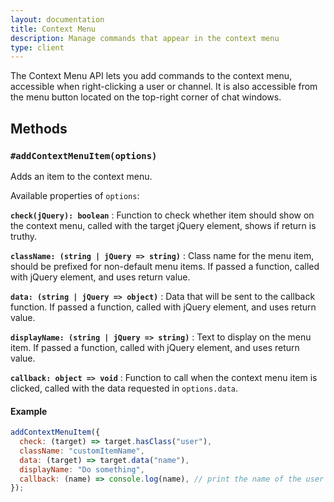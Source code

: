 ```yaml
---
layout: documentation
title: Context Menu
description: Manage commands that appear in the context menu
type: client
---
```


The Context Menu API lets you add commands to the context menu, accessible when
right-clicking a user or channel. It is also accessible from the menu button
located on the top-right corner of chat windows.

## Methods

### `#addContextMenuItem(options)`

Adds an item to the context menu.

Available properties of `options`:

**`check(jQuery): boolean`**
: Function to check whether item should show on the context menu, called with the target jQuery element, shows if return is truthy.

**`className: (string | jQuery => string)`**
: Class name for the menu item, should be prefixed for non-default menu items. If passed a function, called with jQuery element, and uses return value.

**`data: (string | jQuery => object)`**
: Data that will be sent to the callback function. If passed a function, called with jQuery element, and uses return value.

**`displayName: (string | jQuery => string)`**
: Text to display on the menu item. If passed a function, called with jQuery element, and uses return value.

**`callback: object => void`**
: Function to call when the context menu item is clicked, called with the data requested in `options.data`.

#### Example

```js
addContextMenuItem({
  check: (target) => target.hasClass("user"),
  className: "customItemName",
  data: (target) => target.data("name"),
  displayName: "Do something",
  callback: (name) => console.log(name), // print the name of the user to console
});
```
